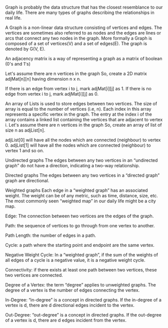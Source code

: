 Graph is probably the data structure that has the closest resemblance to our daily life. There are many types of graphs describing the relationships in real life.

A Graph is a non-linear data structure consisting of vertices and edges. The vertices are sometimes also referred to as nodes and the edges are lines or arcs that connect any two nodes in the graph. More formally a Graph is composed of a set of vertices(V) and a set of edges(E). The graph is denoted by G(V, E).

An adjacency matrix is a way of representing a graph as a matrix of boolean (0's and 1's)

Let's assume there are n vertices in the graph So, create a 2D matrix adjMat[n][n] having dimension n x n.

If there is an edge from vertex i to j, mark adjMat[i][j] as 1. 
If there is no edge from vertex i to j, mark adjMat[i][j] as 0.

An array of Lists is used to store edges between two vertices. The size of array is equal to the number of vertices (i.e, n). Each index in this array represents a specific vertex in the graph. The entry at the index i of the array contains a linked list containing the vertices that are adjacent to vertex i. Let's assume there are n vertices in the graph So, create an array of list of size n as adjList[n].

adjList[0] will have all the nodes which are connected (neighbour) to vertex 0.
adjList[1] will have all the nodes which are connected (neighbour) to vertex 1 and so on.

Undirected graphs
The edges between any two vertices in an “undirected graph” do not have a direction, indicating a two-way relationship.

Directed graphs
The edges between any two vertices in a “directed graph” graph are directional.

Weighted graphs
Each edge in a “weighted graph” has an associated weight. The weight can be of any metric, such as time, distance, size, etc. The most commonly seen “weighted map” in our daily life might be a city map.

Edge: The connection between two vertices are the edges of the graph.

Path: the sequence of vertices to go through from one vertex to another.

Path Length: the number of edges in a path.

Cycle: a path where the starting point and endpoint are the same vertex.

Negative Weight Cycle: In a “weighted graph”, if the sum of the weights of all edges of a cycle is a negative value, it is a negative weight cycle.

Connectivity: if there exists at least one path between two vertices, these two vertices are connected.

Degree of a Vertex: the term “degree” applies to unweighted graphs. The degree of a vertex is the number of edges connecting the vertex.

In-Degree: “in-degree” is a concept in directed graphs. If the in-degree of a vertex is d, there are d directional edges incident to the vertex.

Out-Degree: “out-degree” is a concept in directed graphs. If the out-degree of a vertex is d, there are d edges incident from the vertex.


